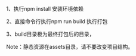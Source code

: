 1、执行npm install  安装环境依赖

2、直接命令行执行npm run build 执行打包

3、build目录极为最终打包后的目录，

Note：静态资源在assets目录，请不要改变项目结构。